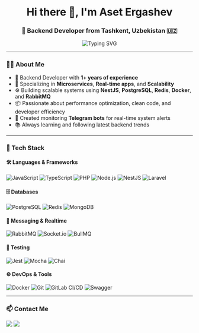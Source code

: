 <h1 align="center">Hi there 👋, I'm Aset Ergashev</h1>
<h3 align="center">🚀 Backend Developer from Tashkent, Uzbekistan 🇺🇿</h3>

<p align="center">
  <img src="https://readme-typing-svg.herokuapp.com?font=Fira+Code&size=22&duration=3000&pause=1000&color=3F8FEC&center=true&vCenter=true&width=600&lines=Backend+Developer+%7C+Node.js;1%2B+Years+Experience+in+Backend+Development;Loves+building+scalable+systems+and+APIs;Open+to+collaboration+%F0%9F%92%E2%9C%94"
  alt="Typing SVG" />
</p>

---

### 🧑‍💻 About Me

- 💼 Backend Developer with **1+ years of experience**
- 🔁 Specializing in **Microservices**, **Real-time apps**, and **Scalability**
- ⚙️ Building scalable systems using **NestJS**, **PostgreSQL**, **Redis**, **Docker**, and **RabbitMQ**
- 📦 Passionate about performance optimization, clean code, and developer efficiency
- 🤖 Created monitoring **Telegram bots** for real-time system alerts
- 📚 Always learning and following latest backend trends

---

### 🚀 Tech Stack

#### 🛠️ Languages & Frameworks
![JavaScript](https://img.shields.io/badge/-JavaScript-black?style=flat-square&logo=javascript)
![TypeScript](https://img.shields.io/badge/-TypeScript-black?style=flat-square&logo=typescript)
![PHP](https://img.shields.io/badge/-PHP-black?style=flat-square&logo=php)
![Node.js](https://img.shields.io/badge/-Node.js-black?style=flat-square&logo=node.js)
![NestJS](https://img.shields.io/badge/-NestJS-black?style=flat-square&logo=nestjs)
![Laravel](https://img.shields.io/badge/-Laravel-black?style=flat-square&logo=laravel)

#### 🗄️ Databases
![PostgreSQL](https://img.shields.io/badge/-PostgreSQL-black?style=flat-square&logo=postgresql)
![Redis](https://img.shields.io/badge/-Redis-black?style=flat-square&logo=redis)
![MongoDB](https://img.shields.io/badge/-MongoDB-black?style=flat-square&logo=mongodb)

#### 📩 Messaging & Realtime
![RabbitMQ](https://img.shields.io/badge/-RabbitMQ-black?style=flat-square&logo=rabbitmq)
![Socket.io](https://img.shields.io/badge/-Socket.io-black?style=flat-square&logo=socket.io)
![BullMQ](https://img.shields.io/badge/-BullMQ-black?style=flat-square&logo=nodedotjs)

#### 🧪 Testing
![Jest](https://img.shields.io/badge/-Jest-black?style=flat-square&logo=jest)
![Mocha](https://img.shields.io/badge/-Mocha-black?style=flat-square&logo=mocha)
![Chai](https://img.shields.io/badge/-Chai-black?style=flat-square&logo=chai)

#### ⚙️ DevOps & Tools
![Docker](https://img.shields.io/badge/-Docker-black?style=flat-square&logo=docker)
![Git](https://img.shields.io/badge/-Git-black?style=flat-square&logo=git)
![GitLab CI/CD](https://img.shields.io/badge/-GitLab%20CI%2FCD-black?style=flat-square&logo=gitlab)
![Swagger](https://img.shields.io/badge/-Swagger-black?style=flat-square&logo=swagger)


---

### 📫 Contact Me

<p align="left">
  <a href="mailto:expressaset@gmail.com"><img src="https://img.shields.io/badge/-Email-red?style=flat-square&logo=gmail&logoColor=white"/></a>
  <a href="https://t.me/astify"><img src="https://img.shields.io/badge/-Telegram-blue?style=flat-square&logo=telegram&logoColor=white"/></a>
</p>
